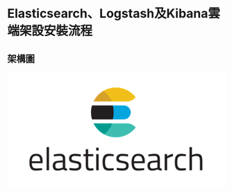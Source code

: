 # Elasticsearch、Logstash及Kibana雲端架設安裝流程
## 架構圖
![Alt text](https://github.com/yotzom/Document/blob/master/ELKonCloud_img/elasticsearch.png "Elasticsearch")
